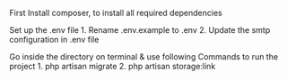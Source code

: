 First Install composer, to install all required dependencies

Set up the .env file 
	1. Rename .env.example to .env
	2. Update the smtp configuration in .env file

Go inside the directory on terminal & use following Commands to run the project
	1. php artisan migrate
	2. php artisan storage:link